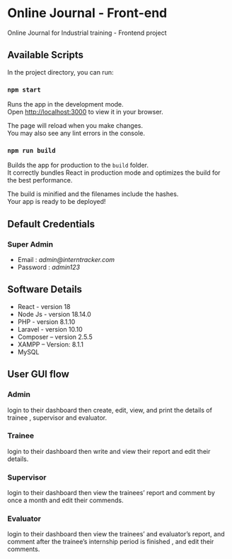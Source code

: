 # Online Journal - Front-end

 Online Journal for Industrial training - Frontend project

## Available Scripts

In the project directory, you can run:

### `npm start`

Runs the app in the development mode.\
Open [http://localhost:3000](http://localhost:3000) to view it in your browser.

The page will reload when you make changes.\
You may also see any lint errors in the console.

### `npm run build`

Builds the app for production to the `build` folder.\
It correctly bundles React in production mode and optimizes the build for the best performance.

The build is minified and the filenames include the hashes.\
Your app is ready to be deployed!

## Default Credentials
### Super Admin
 - Email : _admin@interntracker.com_
 - Password : _admin123_
## Software Details
 - React - version 18 
 - Node Js - version 18.14.0 
 - PHP - version 8.1.10 
 - Laravel - version 10.10 
 - Composer – version 2.5.5 
 - XAMPP – Version: 8.1.1 
 - MySQL
## User GUI flow
### Admin
login to their dashboard then create, edit, view, and print the details of trainee , supervisor and evaluator.
### Trainee
login to their dashboard then write and view their report and edit their details.
### Supervisor
login to their dashboard then view the trainees’ report and comment by once a month and edit their commends.
### Evaluator
login to their dashboard then view the trainees’ and evaluator’s report, and comment after the trainee’s internship period is finished , and edit their comments.

